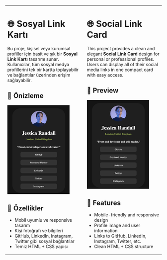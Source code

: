 <table>
<tr>
<td>

# 🌐 Sosyal Link Kartı

Bu proje, kişisel veya kurumsal profiller için basit ve şık bir **Sosyal Link Kartı** tasarımı sunar. Kullanıcılar, tüm sosyal medya profillerini tek bir kartta toplayabilir ve bağlantılar üzerinden erişim sağlayabilir.

## 📸 Önizleme

<img src="preview.png" width="200">

## 🚀 Özellikler

- Mobil uyumlu ve responsive tasarım  
- Kişi fotoğrafı ve bilgileri  
- GitHub, LinkedIn, Instagram, Twitter gibi sosyal bağlantılar  
- Temiz HTML + CSS yapısı  

</td>
<td>

# 🌐 Social Link Card

This project provides a clean and elegant **Social Link Card** design for personal or professional profiles. Users can display all of their social media links in one compact card with easy access.

## 📸 Preview

<img src="preview.png" width="200">

## 🚀 Features

- Mobile-friendly and responsive design  
- Profile image and user information  
- Links to GitHub, LinkedIn, Instagram, Twitter, etc.  
- Clean HTML + CSS structure  

</td>
</tr>
</table>
